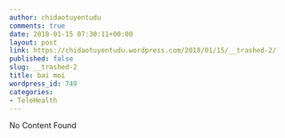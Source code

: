 ```yaml
---
author: chidaotuyentudu
comments: true
date: 2018-01-15 07:30:11+00:00
layout: post
link: https://chidaotuyentudu.wordpress.com/2018/01/15/__trashed-2/
published: false
slug: __trashed-2
title: bai moi
wordpress_id: 749
categories:
- TeleHealth
---
```


No Content Found
